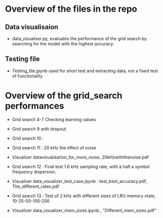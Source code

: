 # Overview of the files in the repo


## Data visualisaion
- data_visualiser.py, evaluates the performance of the grid search by searching for the model with the highest accuracy.

## Testing file
- Testing_file.jpynb used for short test and extracting data, not a fixed test of functionality

# Overview of the grid_search performances

- Grid search 4-7 Checking learning values

- Grid search 9 with dropout

- Grid search 10 : 

- Grid search 11 : 20 kHz the effect of noise
- Visualizer datavisualisation_for_more_noise, 20kHzwiththenoise.pdf

- Grid search 12 : Final test 1.6 kHz sampling rate, with a half a symbol frequency dispersion.
- Visualiser data_visualizer_test_case,ipynb : test_best_accuracy.pdf, The_different_rates.pdf 

- Grid search 13 : Test of 2 kHz with different sizes of LRU memory state, 10-25-50-100-256
- Visualizer data_visualizer_mem_sizes.ipynb , "Different_mem_sizes.pdf"